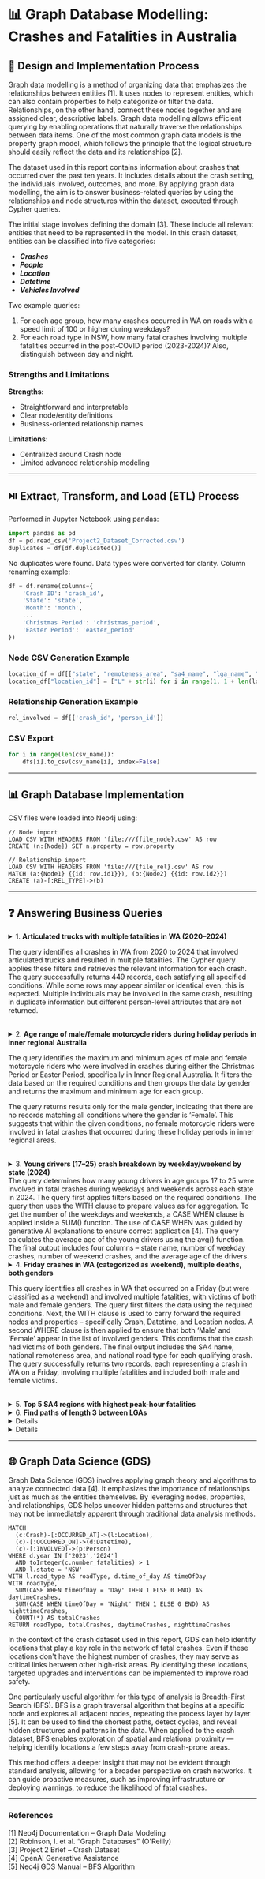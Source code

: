 # 📊 Graph Database Modelling: Crashes and Fatalities in Australia

## 🎨 Design and Implementation Process

Graph data modelling is a method of organizing data that emphasizes the relationships between entities [1]. It uses nodes to represent entities, which can also contain properties to help categorize or filter the data. Relationships, on the other hand, connect these nodes together and are assigned clear, descriptive labels. Graph data modelling allows efficient querying by enabling operations that naturally traverse the relationships between data items. One of the most common graph data models is the property graph model, which follows the principle that the logical structure should easily reflect the data and its relationships [2].

The dataset used in this report contains information about crashes that occurred over the past ten years. It includes details about the crash setting, the individuals involved, outcomes, and more. By applying graph data modelling, the aim is to answer business-related queries by using the relationships and node structures within the dataset, executed through Cypher queries.

The initial stage involves defining the domain [3]. These include all relevant entities that need to be represented in the model. In this crash dataset, entities can be classified into five categories:
- ***Crashes***
- ***People***
- ***Location***
- ***Datetime***
- ***Vehicles Involved***

Two example queries:
1. For each age group, how many crashes occurred in WA on roads with a speed limit of 100 or higher during weekdays?
2. For each road type in NSW, how many fatal crashes involving multiple fatalities occurred in the post-COVID period (2023-2024)? Also, distinguish between day and night.

### Strengths and Limitations

**Strengths:**
- Straightforward and interpretable
- Clear node/entity definitions
- Business-oriented relationship names

**Limitations:**
- Centralized around Crash node
- Limited advanced relationship modeling

---

## ⏯️ Extract, Transform, and Load (ETL) Process

Performed in Jupyter Notebook using pandas:

```python
import pandas as pd
df = pd.read_csv('Project2_Dataset_Corrected.csv')
duplicates = df[df.duplicated()]
```

No duplicates were found. Data types were converted for clarity. Column renaming example:

```python
df = df.rename(columns={
    'Crash ID': 'crash_id',
    'State': 'state',
    'Month': 'month',
    ...
    'Christmas Period': 'christmas_period',
    'Easter Period': 'easter_period'
})
```

### Node CSV Generation Example

```python
location_df = df[["state", "remoteness_area", "sa4_name", "lga_name", "road_type"]].drop_duplicates()
location_df["location_id"] = ["L" + str(i) for i in range(1, 1 + len(location_df))]
```

### Relationship Generation Example

```python
rel_involved = df[['crash_id', 'person_id']]
```

### CSV Export

```python
for i in range(len(csv_name)):
    dfs[i].to_csv(csv_name[i], index=False)
```

---

## 📊 Graph Database Implementation

CSV files were loaded into Neo4j using:

```cypher
// Node import
LOAD CSV WITH HEADERS FROM 'file:///{file_node}.csv' AS row
CREATE (n:{Node}) SET n.property = row.property

// Relationship import
LOAD CSV WITH HEADERS FROM 'file:///{file_rel}.csv' AS row
MATCH (a:{Node1} {{id: row.id1}}), (b:{Node2} {{id: row.id2}})
CREATE (a)-[:REL_TYPE]->(b)
```

---

## ❓ Answering Business Queries

<details>
<summary>1. <strong>Articulated trucks with multiple fatalities in WA (2020–2024)</strong></summary>  

<br>

***Query***: *Find all crashes in WA from 2020-2024 where articulated trucks were involved and multiple fatalities (Number Fatalities>1) occurred. For each crash, provide the road user, age of each road user, gender of each road user, LGA Name, month and year of the crash, and the total number of fatalities.*

***Result***: 449 matching records returned.
</details>  

The query identifies all crashes in WA from 2020 to 2024 that involved articulated trucks and resulted in multiple fatalities. The Cypher query applies these filters and retrieves the relevant information for each crash. The query successfully returns 449 records, each satisfying all specified conditions. While some rows may appear similar or identical even, this is expected. Multiple individuals may be involved in the same crash, resulting in duplicate information but different person-level attributes that are not returned.

<br>

<details>
<summary>2. <strong>Age range of male/female motorcycle riders during holiday periods in inner regional Australia</strong></summary>

<br>

***Query***: Find the maximum and minimum age for female and male motorcycle riders who were involved in fatal crashes during the Christmas Period or Easter Period in inner regional Australia. Output the following information: gender, maximum age and minimum age.

***Result***: Only male results returned, suggesting no female matches.
</details>

The query identifies the maximum and minimum ages of male and female motorcycle riders who were involved in crashes during either the Christmas Period or Easter Period, specifically in Inner Regional Australia. It filters the data based on the required conditions and then groups the data by gender and returns the maximum and minimum age for each group.

The query returns results only for the male gender, indicating that there are no records matching all conditions where the gender is ‘Female’. This suggests that within the given conditions, no female motorcycle riders were involved in fatal crashes that occurred during these holiday periods in inner regional areas.

<br>

<details>
<summary>3. <strong>Young drivers (17–25) crash breakdown by weekday/weekend by state (2024)</strong></summary>  

<br>

***Query***: How many young drivers (Age Group = '17_to_25') were involved in fatal crashes on weekends vs. weekdays in each state during 2024? Output 4 columns: State name, weekends, weekdays, and the average age for all young drivers (Age Group = '17_to_25') who were involved in fatal crashes in each State.
  
***Outputs***: state, weekday/weekend counts, and average age.
</details>
The query determines how many young drivers in age groups 17 to 25 were involved in fatal crashes during weekdays and weekends across each state in 2024. The query first applies filters based on the required conditions. The query then uses the WITH clause to prepare values as for aggregation. To get the number of the weekdays and weekends, a CASE WHEN clause is applied inside a SUM() function. The use of CASE WHEN was guided by generative AI explanations to ensure correct application [4]. The query calculates the average age of the young drivers using the avg() function. The final output includes four columns – state name, number of weekday crashes, number of weekend crashes, and the average age of the drivers.

<br>

<details>
<summary>4. <strong>Friday crashes in WA (categorized as weekend), multiple deaths, both genders</strong></summary>  

<br>

***Query***: Identify all crashes in WA that occurred Friday (but categorised as a weekend) and resulted in multiple deaths, with victims being both male and female. For each crash, output the SA4 name, national remoteness areas, and national road type.

***Results***: 2 crashes found with expected criteria.
</details>

This query identifies all crashes in WA that occurred on a Friday (but were classified as a weekend) and involved multiple fatalities, with victims of both male and female genders. The query first filters the data using the required conditions. Next, the WITH clause is used to carry forward the required nodes and properties – specifically Crash, Datetime, and Location nodes. A second WHERE clause is then applied to ensure that both ‘Male’ and ‘Female’ appear in the list of involved genders. This confirms that the crash had victims of both genders. The final output includes the SA4 name, national remoteness area, and national road type for each qualifying crash. The query successfully returns two records, each representing a crash in WA on a Friday, involving multiple fatalities and included both male and female victims.

<br> 

<details>

<summary>5. <strong>Top 5 SA4 regions with highest peak-hour fatalities</strong></summary> 

<br>

***Query***: Find the top 5 SA4 regions where the highest number of fatal crashes occur during peak hours (Time between 07:00-09:00 and 16:00-18:00). For each SA4 region, output the name of the region and the separate number of crashes that occurred during morning peak hours and afternoon peak hours (Renamed Morning Peak and Afternoon Peak).
</details>


<details>

<summary>6. <strong>Find paths of length 3 between LGAs</strong></summary>

<br>

   → Introduced `:CONNECTED_TO` relationships with filtered conditions:
```cypher
MATCH (l1)-[:CONNECTED_TO*3]-(l2)
RETURN ...
```
</details>


<details>

7. **Custom Query 1**: Crashes in WA on roads ≥100 speed limit during weekdays by age group  
   → Aggregates crash count by `age_grp`.
</details>


<details>

8. **Custom Query 2**: Post-COVID (2023–2024) fatal crashes in NSW by road type and time of day  
   → Uses `CASE WHEN` to split into `daytimeCrashes` and `nighttimeCrashes`.
</details>

---

## 🌐 Graph Data Science (GDS)

Graph Data Science (GDS) involves applying graph theory and algorithms to analyze connected data [4]. It emphasizes the importance of relationships just as much as the entities themselves. By leveraging nodes, properties, and relationships, GDS helps uncover hidden patterns and structures that may not be immediately apparent through traditional data analysis methods.

```cypher
MATCH
  (c:Crash)-[:OCCURRED_AT]->(l:Location),
  (c)-[:OCCURRED_ON]->(d:Datetime),
  (c)-[:INVOLVED]->(p:Person)
WHERE d.year IN ['2023','2024']
  AND toInteger(c.number_fatalities) > 1
  AND l.state = 'NSW'
WITH l.road_type AS roadType, d.time_of_day AS timeOfDay
WITH roadType,
  SUM(CASE WHEN timeOfDay = 'Day' THEN 1 ELSE 0 END) AS daytimeCrashes,
  SUM(CASE WHEN timeOfDay = 'Night' THEN 1 ELSE 0 END) AS nighttimeCrashes,
  COUNT(*) AS totalCrashes
RETURN roadType, totalCrashes, daytimeCrashes, nighttimeCrashes
```

In the context of the crash dataset used in this report, GDS can help identify locations that play a key role in the network of fatal crashes. Even if these locations don't have the highest number of crashes, they may serve as critical links between other high-risk areas. By identifying these locations, targeted upgrades and interventions can be implemented to improve road safety.

One particularly useful algorithm for this type of analysis is Breadth-First Search (BFS). BFS is a graph traversal algorithm that begins at a specific node and explores all adjacent nodes, repeating the process layer by layer [5]. It can be used to find the shortest paths, detect cycles, and reveal hidden structures and patterns in the data. When applied to the crash dataset, BFS enables exploration of spatial and relational proximity — helping identify locations a few steps away from crash-prone areas.

This method offers a deeper insight that may not be evident through standard analysis, allowing for a broader perspective on crash networks. It can guide proactive measures, such as improving infrastructure or deploying warnings, to reduce the likelihood of fatal crashes.

---

### References

[1] Neo4j Documentation – Graph Data Modeling  
[2] Robinson, I. et al. “Graph Databases” (O'Reilly)  
[3] Project 2 Brief – Crash Dataset  
[4] OpenAI Generative Assistance  
[5] Neo4j GDS Manual – BFS Algorithm  
